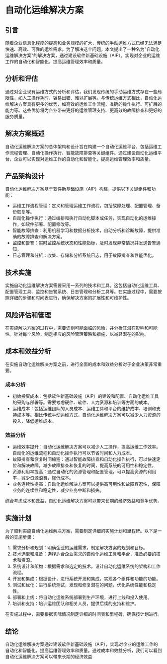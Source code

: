 # 自动化运维解决方案

## 引言
随着企业信息化程度的提高和业务规模的扩大，传统的手动运维方式已经无法满足快速、高效、可靠的运维需求。为了解决这个问题，本文提出了一种名为"自动化运维解决方案"的解决方案，通过建设软件新基础设施（AIP），实现对企业的运维工作的自动化和智能化，提高运维管理效率和质量。

## 分析和评估
通过对企业现有运维方式的分析和评估，我们发现传统的手动运维方式存在一些局限性，如人工操作耗时、容易出错、难以扩展等。与传统运维方式相比，自动化运维解决方案具有更多的优势，如高效的运维工作流程、准确的操作执行、可扩展的能力等。这些优势将为企业带来更好的运维管理支持、更高效的故障排查和更好的服务质量。

## 解决方案概述
自动化运维解决方案的总体架构和设计旨在构建一个自动化运维平台，包括运维工作流程管理、自动化操作执行、智能故障排查等关键组件。通过建设自动化运维平台，企业可以实现对运维工作的自动化和智能化，提高运维管理效率和质量。

## 产品架构设计
自动化运维解决方案基于软件新基础设施（AIP）构建，提供以下关键组件和功能：
- 运维工作流程管理：定义和管理运维工作流程，包括故障处理、配置管理、备份恢复等。
- 自动化操作执行：通过编排和执行自动化脚本或任务，实现自动化的运维操作，如软件部署、配置修改等。
- 智能故障排查：利用机器学习和数据分析技术，自动分析和诊断故障，提供准确的故障排查和解决方案。
- 监控和告警：实时监控系统状态和性能指标，及时发现异常情况并发送告警通知。
- 日志管理和分析：收集、存储和分析系统日志，用于故障排查和性能优化。

## 技术实施
实施自动化运维解决方案需要采用一系列的技术和工具。这包括自动化运维工具、配置管理工具、监控和告警系统、日志管理和分析工具等。在实施过程中，需要按照详细的步骤和时间表进行，确保解决方案的扩展性和可维护性。

## 风险评估和管理
在实施解决方案的过程中，需要识别可能面临的风险，并分析其潜在影响和可能性。针对每个风险，制定相应的风险管理策略和措施，以减轻潜在的影响。

## 成本和效益分析

在实施自动化运维解决方案之前，进行全面的成本和效益分析对于企业决策非常重要。

### 成本分析
- 初始投资成本：包括软件新基础设施（AIP）的建设和配置、自动化运维工具的采购与部署等。需要考虑硬件、软件、人力资源和培训等方面的成本。
- 运维成本：包括运维团队的人员成本、运维工具和平台的维护成本、培训和支持成本等。相比传统手动运维方式，自动化运维解决方案可以减少人力资源的投入，降低运维成本。

### 效益分析
- 运维效率提升：自动化运维解决方案可以减少人工操作，提高运维工作效率。自动化的运维流程和自动化操作执行可以节省时间和人力成本。
- 故障排查和恢复时间缩短：通过智能故障排查和自动化操作执行，可以快速定位和解决故障，减少故障排查和恢复的时间，提高系统的可用性和稳定性。
- 资源利用率提高：通过自动化的资源管理和配置管理，可以提高资源的利用率，减少资源浪费，降低成本。
- 业务连续性提高：自动化运维解决方案可以提供高可用性和故障容忍性，保障业务的连续性和稳定性，减少业务中断和损失。

综合考虑成本和效益，自动化运维解决方案可以带来长期的经济效益和竞争优势。

## 实施计划
为了顺利实施自动化运维解决方案，需要制定详细的实施计划和里程碑。以下是一般的实施步骤：

1. 需求分析和规划：明确企业的运维需求，制定解决方案的规划和目标。
2. 技术选型和准备：选择适合企业需求的自动化运维工具和平台，准备必要的技术和资源。
3. 系统设计和架构：根据需求和选定的技术，设计自动化运维系统的架构和工作流程。
4. 开发和集成：根据设计，进行系统开发和集成，实现各个组件和功能的功能。
5. 测试和优化：进行系统测试，发现和修复潜在的问题，优化系统性能和稳定性。
6. 部署和上线：将自动化运维系统部署到生产环境，进行上线和投入使用。
7. 培训和支持：培训运维团队和相关人员，提供后续的支持和维护。

在实施过程中，需要根据实际情况制定详细的时间表和里程碑，确保按计划进行。

## 结论
自动化运维解决方案通过建设软件新基础设施（AIP），实现对企业的运维工作的自动化和智能化，提高运维管理效率和质量。通过成本和效益分析，我们可以看到自动化运维解决方案可以带来长期的经济效益